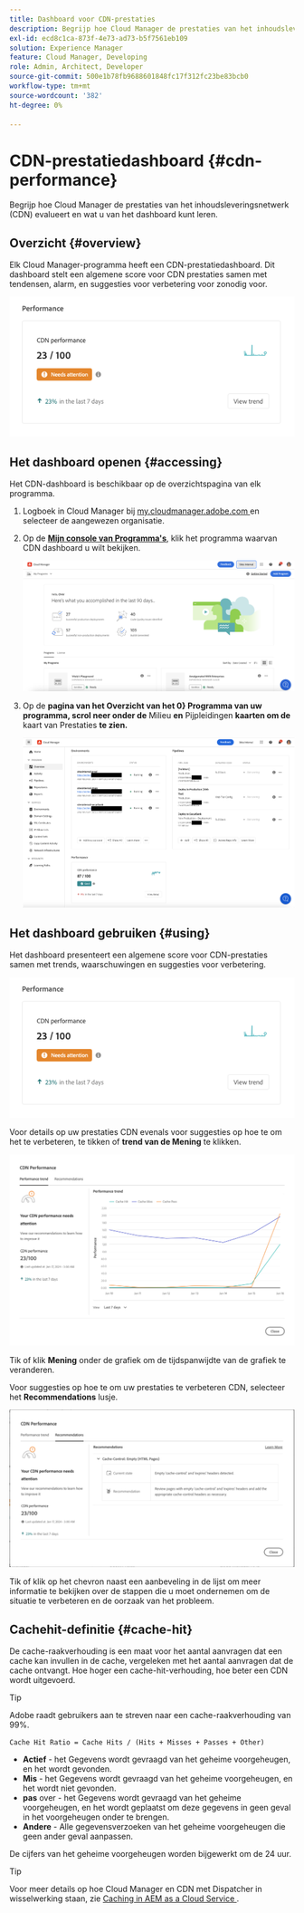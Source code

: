 ```yaml
---
title: Dashboard voor CDN-prestaties
description: Begrijp hoe Cloud Manager de prestaties van het inhoudsleveringsnetwerk (CDN) evalueert en wat u van het dashboard kunt leren.
exl-id: ecd8c1ca-873f-4e73-ad73-b5f7561eb109
solution: Experience Manager
feature: Cloud Manager, Developing
role: Admin, Architect, Developer
source-git-commit: 500e1b78fb9688601848fc17f312fc23be83bcb0
workflow-type: tm+mt
source-wordcount: '382'
ht-degree: 0%

---
```


# CDN-prestatiedashboard {#cdn-performance}

Begrijp hoe Cloud Manager de prestaties van het inhoudsleveringsnetwerk (CDN) evalueert en wat u van het dashboard kunt leren.

## Overzicht {#overview}

Elk Cloud Manager-programma heeft een CDN-prestatiedashboard. Dit dashboard stelt een algemene score voor CDN prestaties samen met tendensen, alarm, en suggesties voor verbetering voor zonodig voor.

![ CDN prestatiedashboard ](assets/cdn-performance-dashboard.png)

## Het dashboard openen {#accessing}

Het CDN-dashboard is beschikbaar op de overzichtspagina van elk programma.

1. Logboek in Cloud Manager bij [ my.cloudmanager.adobe.com ](https://my.cloudmanager.adobe.com/) en selecteer de aangewezen organisatie.

1. Op de **[Mijn console van Programma&#39;s](/help/implementing/cloud-manager/navigation.md#my-programs)**, klik het programma waarvan CDN dashboard u wilt bekijken.

   ![ Mijn programmapagina ](assets/my-programs.png)

1. Op de **pagina van het Overzicht van het 0} Programma van uw programma, scrol neer onder de** Milieu **en** Pijpleidingen **kaarten om de** kaart van Prestaties **te zien.**

   ![ Prestaties ](assets/cdn-performance-overview.png)

## Het dashboard gebruiken {#using}

Het dashboard presenteert een algemene score voor CDN-prestaties samen met trends, waarschuwingen en suggesties voor verbetering.

![ CDN prestatiedashboard ](assets/cdn-performance-dashboard.png)

Voor details op uw prestaties CDN evenals voor suggesties op hoe te om het te verbeteren, te tikken of **trend van de Mening** te klikken.

![ De trend van Prestaties ](assets/cdn-performance-trend.png)

Tik of klik **Mening** onder de grafiek om de tijdspanwijdte van de grafiek te veranderen.

Voor suggesties op hoe te om uw prestaties te verbeteren CDN, selecteer het **Recommendations** lusje.

![ CDN aanbevelingen ](assets/cdn-performance-recommendations.png)

Tik of klik op het chevron naast een aanbeveling in de lijst om meer informatie te bekijken over de stappen die u moet ondernemen om de situatie te verbeteren en de oorzaak van het probleem.

## Cachehit-definitie {#cache-hit}

De cache-raakverhouding is een maat voor het aantal aanvragen dat een cache kan invullen in de cache, vergeleken met het aantal aanvragen dat de cache ontvangt. Hoe hoger een cache-hit-verhouding, hoe beter een CDN wordt uitgevoerd.

>[!TIP]
>
>Adobe raadt gebruikers aan te streven naar een cache-raakverhouding van 99%.

```text
Cache Hit Ratio = Cache Hits / (Hits + Misses + Passes + Other)
```

* **Actief** - het Gegevens wordt gevraagd van het geheime voorgeheugen, en het wordt gevonden.
* **Mis** - het Gegevens wordt gevraagd van het geheime voorgeheugen, en het wordt niet gevonden.
* **pas** over - het Gegevens wordt gevraagd van het geheime voorgeheugen, en het wordt geplaatst om deze gegevens in geen geval in het voorgeheugen onder te brengen.
* **Andere** - Alle gegevensverzoeken van het geheime voorgeheugen die geen ander geval aanpassen.

De cijfers van het geheime voorgeheugen worden bijgewerkt om de 24 uur.

>[!TIP]
>
>Voor meer details op hoe Cloud Manager en CDN met Dispatcher in wisselwerking staan, zie [ Caching in AEM as a Cloud Service ](/help/implementing/dispatcher/caching.md).
